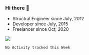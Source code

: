 ### Hi there 👋

- Structral Engineer since July, 2012
- Developer since July, 2015
- Freelancer since Oct, 2020

<img src="https://github-readme-stats.vercel.app/api?username=an-lee&show_icons=true&icon_color=0366d6&text_color=24292e&bg_color=ffffff&hide_title=true" />

<!--START_SECTION:waka-->
```text
No Activity tracked this Week
```
<!--END_SECTION:waka-->
